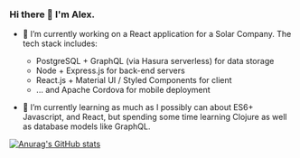 ### Hi there 👋 I'm Alex.

 - 🔭 I’m currently working on a React application for a Solar Company. The tech stack includes:
	 - PostgreSQL + GraphQL (via Hasura serverless) for data storage
	 - Node + Express.js for back-end servers
	 - React.js + Material UI / Styled Components for client
	 - ... and Apache Cordova for mobile deployment

- 🌱 I’m currently learning as much as I possibly can about ES6+ Javascript, and React, but spending some time learning Clojure as well as database models like GraphQL.

[![Anurag's GitHub stats](https://github-readme-stats.vercel.app/api?username=meta-434)](https://github.com/anuraghazra/github-readme-stats)
